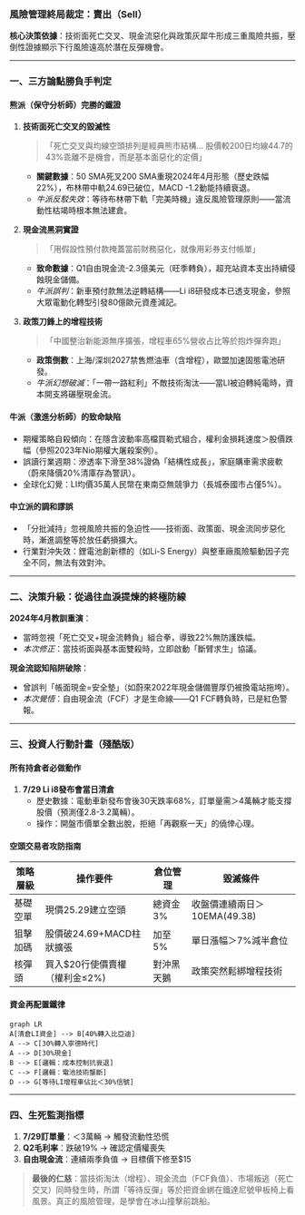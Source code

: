 ### 風險管理終局裁定：賣出（Sell）  
**核心決策依據**：技術面死亡交叉、現金流惡化與政策灰犀牛形成三重風險共振，壓倒性證據顯示下行風險遠高於潛在反彈機會。

---

### 一、三方論點勝負手判定  
#### **熊派（保守分析師）完勝的鐵證**  
1. **技術面死亡交叉的毀滅性**  
   > 「死亡交叉與均線空頭排列是經典熊市結構... 股價較200日均線44.7的43%乖離不是機會，而是基本面惡化的定價」  
   - **關鍵數據**：50 SMA死叉200 SMA重現2024年4月形態（歷史跌幅22%），布林帶中軌24.69已破位，MACD -1.2動能持續衰退。  
   - *牛派反駁失效*：等待布林帶下軌「完美時機」違反風險管理原則——當流動性枯竭時根本無法建倉。

2. **現金流黑洞實證**  
   > 「用假設性預付款掩蓋當前財務惡化，就像用彩券支付帳單」  
   - **致命數據**：Q1自由現金流-2.3億美元（旺季轉負），超充站資本支出持續侵蝕現金儲備。  
   - *牛派誤判*：新車預付款無法逆轉結構——Li i8研發成本已透支現金，參照大眾電動化轉型引發80億歐元資產減記。

3. **政策刀鋒上的增程技術**  
   > 「中國整治新能源無序擴張，增程車65%營收占比等於抱炸彈奔跑」  
   - **政策倒數**：上海/深圳2027禁售燃油車（含增程），歐盟加速固態電池研發。  
   - *牛派幻想破滅*：「一帶一路紅利」不敵技術淘汰——當LI被迫轉純電時，資本開支將碾壓現金流。

#### **牛派（激進分析師）的致命缺陷**  
- 期權策略自殺傾向：在隱含波動率高檔買勒式組合，權利金損耗速度＞股價跌幅（參照2023年Nio期權大屠殺案例）。  
- 誤讀行業週期：滲透率下滑至38%證偽「結構性成長」，家庭購車需求疲軟（蔚來降價20%清庫存為警訊）。  
- 全球化幻覺：LI均價35萬人民幣在東南亞無競爭力（長城泰國市占僅5%）。

#### **中立派的調和謬誤**  
- 「分批減持」忽視風險共振的急迫性——技術面、政策面、現金流同步惡化時，漸進調整等於放任虧損擴大。  
- 行業對沖失效：鋰電池創新標的（如Li-S Energy）與整車廠風險驅動因子完全不同，無法有效對沖。

---

### 二、決策升級：從過往血淚提煉的終極防線  
**2024年4月教訓重演**：  
- 當時忽視「死亡交叉+現金流轉負」組合拳，導致22%無防護跌幅。  
- *本次修正*：當技術面與基本面雙殺時，立即啟動「斷臂求生」協議。

**現金流認知陷阱破除**：  
- 曾誤判「帳面現金=安全墊」（如蔚來2022年現金儲備豐厚仍被換電站拖垮）。  
- *本次覺悟*：自由現金流（FCF）才是生命線——Q1 FCF轉負時，已是紅色警報。

---

### 三、投資人行動計畫（殘酷版）  
#### **所有持倉者必做動作**  
1. **7/29 Li i8發布會當日清倉**  
   - 歷史數據：電動車新發布會後30天跌率68%，訂單量需＞4萬輛才能支撐股價（預測僅2.8-3.2萬輛）。  
   - 操作：開盤市價單全數出脫，拒絕「再觀察一天」的僥倖心理。  

#### **空頭交易者攻防指南**  
| 策略層級 | 操作要件                     | 倉位管理          | 毀滅條件                 |
|----------|------------------------------|-------------------|--------------------------|
| 基礎空單 | 現價25.29建立空頭            | 總資金3%          | 收盤價連續兩日＞10EMA(49.38) |
| 狙擊加碼 | 股價破24.69+MACD柱狀擴張     | 加至5%            | 單日漲幅＞7%減半倉位     |
| 核彈頭   | 買入$20行使價賣權（權利金≤2%) | 對沖黑天鵝        | 政策突然鬆綁增程技術     |

#### **資金再配置鐵律**  
```mermaid
graph LR
A[清倉LI資金] --> B[40%轉入比亞迪] 
A --> C[30%轉入寧德時代]
A --> D[30%現金]
B --> E[邏輯：成本控制抗衰退]
C --> F[邏輯：電池技術壟斷]
D --> G[等待LI增程車佔比＜30%信號]
```

---

### 四、生死監測指標  
1. **7/29訂單量**：＜3萬輛 → 觸發流動性恐慌  
2. **Q2毛利率**：跌破19% → 確認定價權喪失  
3. **自由現金流**：連續兩季負值 → 目標價下修至$15  

> **最後的仁慈**：當技術淘汰（增程）、現金流血（FCF負值）、市場叛逃（死亡交叉）同時發生時，所謂「等待反彈」等於把資金綁在鐵達尼號甲板椅上看風景。真正的風險管理，是學會在冰山撞擊前跳船。